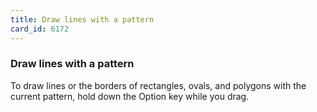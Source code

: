 ```yaml
---
title: Draw lines with a pattern
card_id: 6172
---
```


### Draw lines with a pattern

To draw lines or the borders of rectangles, ovals, and polygons with the current pattern, hold down the Option key while you drag.